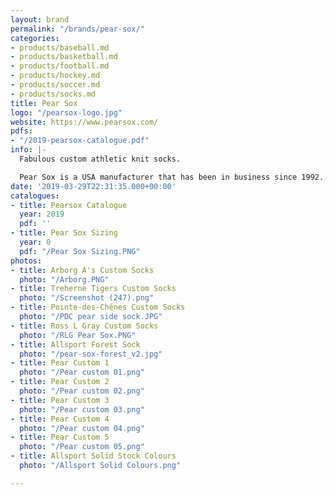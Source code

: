 ```yaml
---
layout: brand
permalink: "/brands/pear-sox/"
categories:
- products/baseball.md
- products/basketball.md
- products/football.md
- products/hockey.md
- products/soccer.md
- products/socks.md
title: Pear Sox
logo: "/pearsox-logo.jpg"
website: https://www.pearsox.com/
pdfs:
- "/2019-pearsox-catalogue.pdf"
info: |-
  Fabulous custom athletic knit socks.

  Pear Sox is a USA manufacturer that has been in business since 1992.
date: '2019-03-29T22:31:35.000+00:00'
catalogues:
- title: Pearsox Catalogue
  year: 2019
  pdf: ''
- title: Pear Sox Sizing
  year: 0
  pdf: "/Pear Sox Sizing.PNG"
photos:
- title: Arborg A's Custom Socks
  photo: "/Arborg.PNG"
- title: Treherne Tigers Custom Socks
  photo: "/Screenshot (247).png"
- title: Pointe-des-Chênes Custom Socks
  photo: "/PDC pear side sock.JPG"
- title: Ross L Gray Custom Socks
  photo: "/RLG Pear Sox.PNG"
- title: Allsport Forest Sock
  photo: "/pear-sox-forest_v2.jpg"
- title: Pear Custom 1
  photo: "/Pear custom 01.png"
- title: Pear Custom 2
  photo: "/Pear custom 02.png"
- title: Pear Custom 3
  photo: "/Pear custom 03.png"
- title: Pear Custom 4
  photo: "/Pear custom 04.png"
- title: Pear Custom 5
  photo: "/Pear custom 05.png"
- title: Allsport Solid Stock Colours
  photo: "/Allsport Solid Colours.png"

---
```

